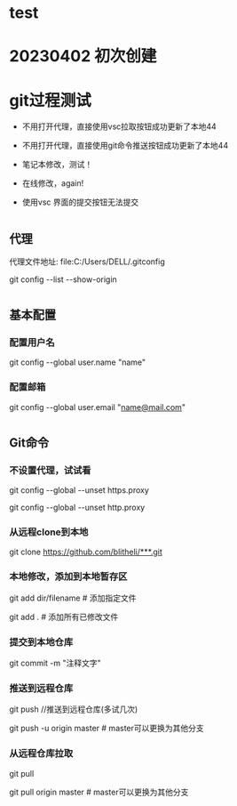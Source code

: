 # test

# 20230402  初次创建


# git过程测试
- 不用打开代理，直接使用vsc拉取按钮成功更新了本地44
- 不用打开代理，直接使用git命令推送按钮成功更新了本地44
- 笔记本修改，测试！
- 在线修改，again!

- 使用vsc 界面的提交按钮无法提交

#
## 代理
代理文件地址: file:C:/Users/DELL/.gitconfig

git config --list --show-origin

#
## 基本配置
### 配置用户名
git config --global user.name "name"
### 配置邮箱
git config --global user.email "name@mail.com"

#
## Git命令

### 不设置代理，试试看 
git config --global --unset https.proxy

git config --global --unset http.proxy

### 从远程clone到本地

git clone https://github.com/blitheli/***.git

### 本地修改，添加到本地暂存区
git add dir/filename # 添加指定文件

git add . # 添加所有已修改文件

### 提交到本地仓库
git commit -m "注释文字"

### 推送到远程仓库
git push    //推送到远程仓库(多试几次)

git push -u origin master # master可以更换为其他分支

### 从远程仓库拉取
git pull

git pull origin master # master可以更换为其他分支

